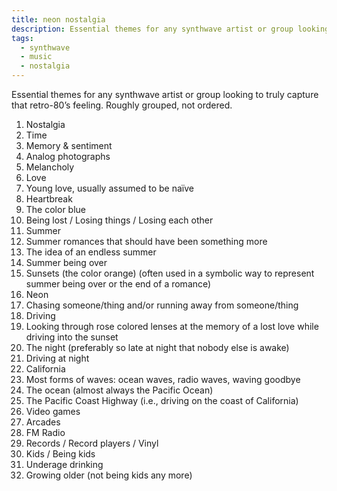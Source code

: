 ```yaml
---
title: neon nostalgia
description: Essential themes for any synthwave artist or group looking to truly capture that retro-80’s feeling.
tags:
  - synthwave
  - music
  - nostalgia
---
```


Essential themes for any synthwave artist or group looking to truly capture that retro-80’s feeling. Roughly grouped, not ordered.

1. Nostalgia
2. Time
3. Memory & sentiment
4. Analog photographs
5. Melancholy
6. Love
7. Young love, usually assumed to be naïve
8. Heartbreak
9. The color blue
10. Being lost / Losing things / Losing each other
11. Summer
12. Summer romances that should have been something more
13. The idea of an endless summer
14. Summer being over
15. Sunsets (the color orange) (often used in a symbolic way to represent summer being over or the end of a romance)
16. Neon
17. Chasing someone/thing and/or running away from someone/thing
18. Driving
19. Looking through rose colored lenses at the memory of a lost love while driving into the sunset
20. The night (preferably so late at night that nobody else is awake)
21. Driving at night
22. California
23. Most forms of waves: ocean waves, radio waves, waving goodbye
24. The ocean (almost always the Pacific Ocean)
25. The Pacific Coast Highway (i.e., driving on the coast of California)
26. Video games
27. Arcades
28. FM Radio
29. Records / Record players / Vinyl
30. Kids / Being kids
31. Underage drinking
32. Growing older (not being kids any more)